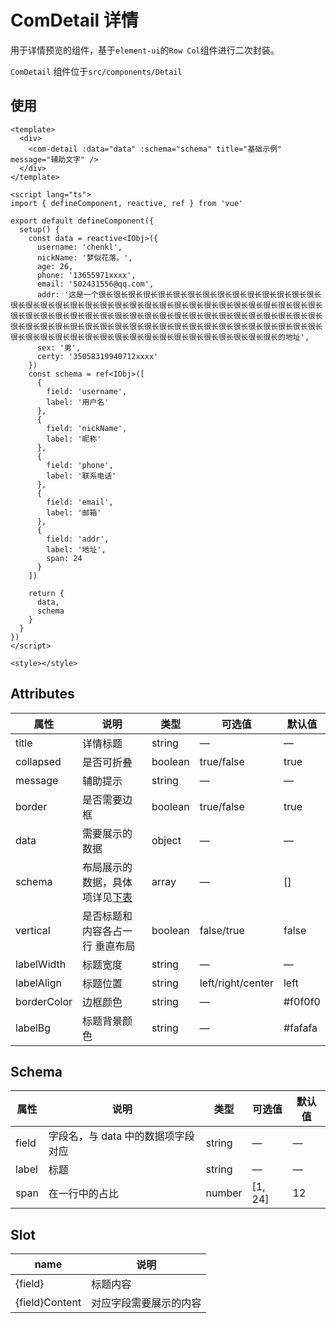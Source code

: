 # ComDetail 详情

用于详情预览的组件，基于`element-ui`的`Row Col`组件进行二次封装。

`ComDetail` 组件位于`src/components/Detail`

## 使用

```vue
<template>
  <div>
    <com-detail :data="data" :schema="schema" title="基础示例" message="辅助文字" />
  </div>
</template>

<script lang="ts">
import { defineComponent, reactive, ref } from 'vue'

export default defineComponent({
  setup() {
    const data = reactive<IObj>({
      username: 'chenkl',
      nickName: '梦似花落。',
      age: 26,
      phone: '13655971xxxx',
      email: '502431556@qq.com',
      addr: '这是一个很长很长很长很长很长很长很长很长很长很长很长很长很长很长很长很长很长很长很长很长很长很长很长很长很长很长很长很长很长很长很长很长很长很长很长很长很长很长很长很长很长很长很长很长很长很长很长很长很长很长很长很长很长很长很长很长很长很长很长很长很长很长很长很长很长很长很长很长很长很长很长很长很长很长很长很长很长很长很长很长很长很长很长很长很长很长很长很长很长很长很长很长很长很长很长很长的地址',
      sex: '男',
      certy: '35058319940712xxxx'
    })
    const schema = ref<IObj>([
      {
        field: 'username',
        label: '用户名'
      },
      {
        field: 'nickName',
        label: '昵称'
      },
      {
        field: 'phone',
        label: '联系电话'
      },
      {
        field: 'email',
        label: '邮箱'
      },
      {
        field: 'addr',
        label: '地址',
        span: 24
      }
    ])

    return {
      data,
      schema
    }
  }
})
</script>

<style></style>
```

## Attributes

| 属性        | 说明                                      | 类型    | 可选值            | 默认值  |
| ----------- | ----------------------------------------- | ------- | ----------------- | ------- |
| title       | 详情标题                                  | string  | —                 | —       |
| collapsed   | 是否可折叠                                | boolean | true/false        | true    |
| message     | 辅助提示                                  | string  | —                 | —       |
| border      | 是否需要边框                              | boolean | true/false        | true    |
| data        | 需要展示的数据                            | object  | —                 | —       |
| schema      | 布局展示的数据，具体项详见[下表](#Schema) | array   | —                 | []      |
| vertical    | 是否标题和内容各占一行 垂直布局           | boolean | false/true        | false   |
| labelWidth  | 标题宽度                                  | string  | —                 | —       |
| labelAlign  | 标题位置                                  | string  | left/right/center | left    |
| borderColor | 边框颜色                                  | string  | —                 | #f0f0f0 |
| labelBg     | 标题背景颜色                              | string  | —                 | #fafafa |

## Schema<span id="Schema"></span>

| 属性  | 说明                               | 类型   | 可选值  | 默认值 |
| ----- | ---------------------------------- | ------ | ------- | ------ |
| field | 字段名，与 data 中的数据项字段对应 | string | —       | —      |
| label | 标题                               | string | —       | —      |
| span  | 在一行中的占比                     | number | [1, 24] | 12     |

## Slot

| name           | 说明                   |
| -------------- | ---------------------- |
| {field}        | 标题内容               |
| {field}Content | 对应字段需要展示的内容 |
